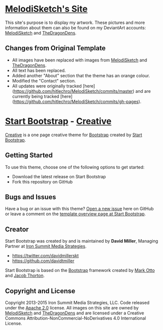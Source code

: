 # [MelodiSketch's Site](http://melodisketch.github.io/MelodiSketch/)

This site's purpose is to display my artwork. These pictures and more information about them can also be found on my DeviantArt accounts: [MelodiSketch](http://melodisketch.deviantart.com/) and [TheDragonDens](http://thedragondens.deviantart.com/).

## Changes from Original Template

* All images have been replaced with images from [MelodiSketch](http://melodisketch.deviantart.com/) and [TheDragonDens](http://thedragondens.deviantart.com/).
* All text has been replaced.
* Added another "About" section that the theme has an orange colour.
* Modified the "Contact" section.
* All updates were originally tracked [here] (https://github.com/hitlechro/MelodiSketch/commits/master) and are currently being tracked [here] (https://github.com/hitlechro/MelodiSketch/commits/gh-pages).

# [Start Bootstrap](http://startbootstrap.com/) - [Creative](http://startbootstrap.com/template-overviews/creative/)

[Creative](http://startbootstrap.com/template-overviews/creative/) is a one page creative theme for [Bootstrap](http://getbootstrap.com/) created by [Start Bootstrap](http://startbootstrap.com/).

## Getting Started

To use this theme, choose one of the following options to get started:
* Download the latest release on Start Bootstrap
* Fork this repository on GitHub

## Bugs and Issues

Have a bug or an issue with this theme? [Open a new issue](https://github.com/IronSummitMedia/startbootstrap-creative/issues) here on GitHub or leave a comment on the [template overview page at Start Bootstrap](http://startbootstrap.com/template-overviews/creative/).

## Creator

Start Bootstrap was created by and is maintained by **David Miller**, Managing Partner at [Iron Summit Media Strategies](http://www.ironsummitmedia.com/).

* https://twitter.com/davidmillerskt
* https://github.com/davidtmiller

Start Bootstrap is based on the [Bootstrap](http://getbootstrap.com/) framework created by [Mark Otto](https://twitter.com/mdo) and [Jacob Thorton](https://twitter.com/fat).

## Copyright and License

Copyright 2013-2015 Iron Summit Media Strategies, LLC. Code released under the [Apache 2.0](https://github.com/IronSummitMedia/startbootstrap-creative/blob/gh-pages/LICENSE) license.
All images on this site are owned by [MelodiSketch](http://melodisketch.deviantart.com/) and [TheDragonDens](http://thedragondens.deviantart.com/) and are licensed under a Creative Commons Attribution-NonCommercial-NoDerivatives 4.0 International License.